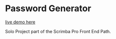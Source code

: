 # Password Generator

[live demo here](https://password-generator-brandonlea.netlify.app/)

Solo Project part of the Scrimba Pro Front End Path.

